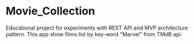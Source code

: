 # Movie_Collection

Educational project for experiments with REST API and MVP architecture pattern.
This app show films list by key-word "Marvel" from TMdB api.
